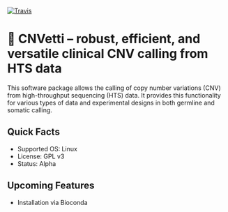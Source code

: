 [![Travis](https://img.shields.io/travis/bihealth/cnvetti.svg)](https://travis-ci.org/bihealth/cnvetti)

# :tada: CNVetti – robust, efficient, and versatile clinical CNV calling from HTS data

This software package allows the calling of copy number variations (CNV) from high-throughput sequencing (HTS) data.
It provides this functionality for various types of data and experimental designs in both germline and somatic calling.

## Quick Facts

- Supported OS: Linux
- License: GPL v3
- Status: Alpha

## Upcoming Features

- Installation via Bioconda
